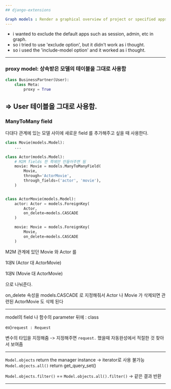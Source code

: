 ```yaml
---
## django-extensions

Graph models : Render a graphical overview of project or specified apps
---
```

* i wanted to exclude the default apps such as session, admin, etc in graph.
* so i tried to use 'exclude option', but it didn't work as i thought.
* so i used the 'include-model option' and it worked as i thought.

---
### proxy model: 상속받은 모델의 테이블을 그대로 사용함 

```python
class BusinessPartner(User):
    class Meta:
        proxy = True
```
=> User 테이블을 그대로 사용함.
---
### ManyToMany field
다대다 관계에 있는 모델 사이에 
새로운 field 를 추가해주고 싶을 때 사용한다.
```python
class Movie(models.Model):
    ...
    
class Actor(models.Model):
    # M2M fields 한 쪽에만 만들어주면 됨
    movie: Movie = models.ManyToManyField( 
        Movie,
        through='ActorMovie',
        through_fields=('actor', 'movie'),
    )


class ActorMovie(models.Model): 
    actor: Actor = models.ForeignKey(
        Actor,
        on_delete=models.CASCADE
    )

    movie: Movie = models.ForeignKey(
        Movie,
        on_delete=models.CASCADE
    ) 
```

M2M 관계에 있던 Movie 와 Actor 를
 
1대N (Actor 대 ActorMovie)

1대N (Movie 대 ActorMovie)

으로 나눠준다.

on_delete 속성을 models.CASCADE 로 지정해줘서
Actor 나 Movie 가 삭제되면 관련된 ActorMovie 도 삭제 된다

---
model의 field 나 함수의 parameter 뒤에 : class

ex)`request : Request`

변수의 타입을 지정해줌
-> 지정해주면 `request.` 했을때 자동완성에서
적절한 것 찾아서 보여줌

---

`Model.objects` return the manager instance
-> iterator로 사용 불가능
`Model.objects.all()` return get_query_set()

`Model.objects.filter()` == `Model.objects.all().filter()`
-> 같은 결과 반환 

---

